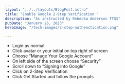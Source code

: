 ```yaml
---
layout: "../../layouts/BlogPost.astro"
title: "Enable Google 2-Step Verification "
description: "As instructed by Rebecka Anderson TTSS"
pubDate: "January 26, 2023"
heroImage: "/tech-images/2-step-authenctication.png"

---
```

<ul>
    <li>Login as normal</li>
    <li>Click avatar or your initial on top right of screen</li>
    <li>Choose “Manage Your Google Account”</li>
    <li>On left side of the screen choose “Security”</li>
    <li>Scroll down to “Signing into Google”</li>
    <li>Click on 2-Step Verification</li>
    <li>Click Get Started and follow the prompts</li>



</ul>

